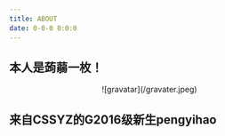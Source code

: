 ```yaml
---
title: ABOUT
date: 0-0-0 0:0:0
---
```


## 本人是蒟蒻一枚！

<div align=center>
![gravatar](/gravater.jpeg)
</div>

## 来自CSSYZ的G2016级新生pengyihao
